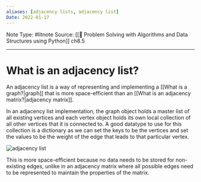 ```yaml
---
aliases: [adjacency lists, adjacency list]
Date: 2022-01-17
---
```

Note Type: #litnote
Source: [[📖 Problem Solving with Algorithms and Data Structures using Python]] ch8.5

---
# What is an adjacency list?
An adjacency list is a way of representing and implementing a [[What is a graph?|graph]] that is more space-efficient than an [[What is an adjacency matrix?|adjacency matrix]].

In an adjacency list implementation, the graph object holds a master list of all existing vertices and each vertex object holds its own local collection of all other vertices that it is connected to. A good datatype to use for this collection is a dictionary as we can set the keys to be the vertices and set the values to be the weight of the edge that leads to that particular vertex.

![adjacency list](https://runestone.academy/ns/books/published/pythonds/_images/adjlist.png)

This is more space-efficient because no data needs to be stored for non-existing edges, unlike in an adjacency matrix where all possible edges need to be represented to maintain the properties of the matrix.